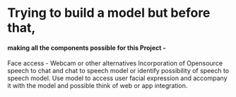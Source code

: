 # Trying to build a model but before that,
#### making all the components possible for this Project -

Face access - Webcam or other alternatives
Incorporation of Opensource speech to chat and chat to speech model or identify possibility of speech to speech model.
Use model to access user facial expression and accompany it with the model and possible think of web or app integration.
